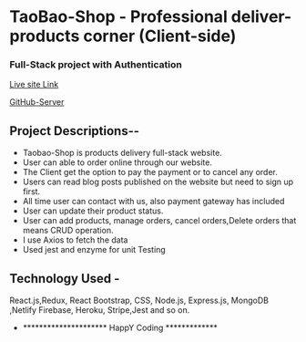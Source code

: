 
# TaoBao-Shop - Professional deliver-products corner (Client-side)

### Full-Stack project with Authentication

[Live site Link](https://taobao-shop841.netlify.app)

[GitHub-Server](https://github.com/mahmud841/Redux-assignment-Taobao-shop-Server)

## Project Descriptions--

* Taobao-Shop is products delivery full-stack website.
* User can able to order online through our website.
* The Client get the option to pay the payment or to cancel any order.
* Users can read blog posts published on the website but need to sign up first.
* All time user can contact with us, also payment gateway has included
* User can update their product status.
* User can add products, manage orders, cancel orders,Delete orders that means CRUD operation.
* I use Axios to fetch the data
* Used jest and enzyme for unit Testing

## Technology Used -

React.js,Redux, React Bootstrap, CSS, Node.js, Express.js, MongoDB ,Netlify
Firebase, Heroku, Stripe,Jest and so on.

* *********************  HappY Coding *************                                  
